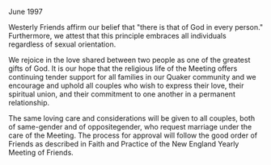 June 1997

Westerly Friends affirm our belief that "there is that of God in every person." Furthermore, we attest that this principle embraces all individuals regardless of sexual orientation.

We rejoice in the love shared between two people as one of the greatest gifts of God. It is our hope that the religious life of the Meeting offers continuing tender support for all families in our Quaker community and we encourage and uphold all couples who wish to express their love, their spiritual union, and their commitment to one another in a permanent relationship.

The same loving care and considerations will be given to all couples, both of same-gender and of oppositegender, who request marriage under the care of the Meeting. The process for approval will follow the good order of Friends as described in Faith and Practice of the New England Yearly Meeting of Friends.

